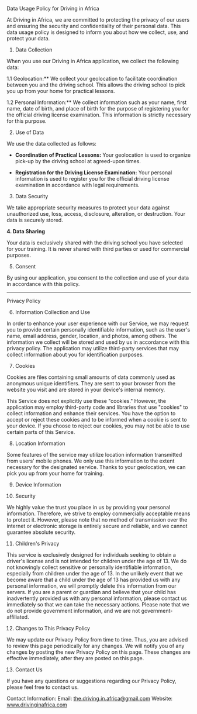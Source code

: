 
Data Usage Policy for Driving in Africa

At Driving in Africa, we are committed to protecting the privacy of our users and ensuring the security and confidentiality of their personal data. This data usage policy is designed to inform you about how we collect, use, and protect your data.

1. Data Collection

When you use our Driving in Africa application, we collect the following data:

1.1 Geolocation:** We collect your geolocation to facilitate coordination between you and the driving school. This allows the driving school to pick you up from your home for practical lessons.

1.2 Personal Information:** We collect information such as your name, first name, date of birth, and place of birth for the purpose of registering you for the official driving license examination. This information is strictly necessary for this purpose.

2. Use of Data

We use the data collected as follows:

- **Coordination of Practical Lessons:** Your geolocation is used to organize pick-up by the driving school at agreed-upon times.

- **Registration for the Driving License Examination:** Your personal information is used to register you for the official driving license examination in accordance with legal requirements.

3. Data Security

We take appropriate security measures to protect your data against unauthorized use, loss, access, disclosure, alteration, or destruction. Your data is securely stored.

**4. Data Sharing**

Your data is exclusively shared with the driving school you have selected for your training. It is never shared with third parties or used for commercial purposes.

5. Consent

By using our <Driving in Africa> application, you consent to the collection and use of your data in accordance with this policy.

---
Privacy Policy

6. Information Collection and Use

In order to enhance your user experience with our Service, we may request you to provide certain personally identifiable information, such as the user's name, email address, gender, location, and photos, among others. The information we collect will be stored and used by us in accordance with this privacy policy. The application may utilize third-party services that may collect information about you for identification purposes.

7. Cookies

Cookies are files containing small amounts of data commonly used as anonymous unique identifiers. They are sent to your browser from the website you visit and are stored in your device's internal memory.

This Service does not explicitly use these "cookies." However, the application may employ third-party code and libraries that use "cookies" to collect information and enhance their services. You have the option to accept or reject these cookies and to be informed when a cookie is sent to your device. If you choose to reject our cookies, you may not be able to use certain parts of this Service.

8. Location Information

Some features of the service may utilize location information transmitted from users' mobile phones. We only use this information to the extent necessary for the designated service. Thanks to your geolocation, we can pick you up from your home for training.

9. Device Information

10. Security

We highly value the trust you place in us by providing your personal information. Therefore, we strive to employ commercially acceptable means to protect it. However, please note that no method of transmission over the internet or electronic storage is entirely secure and reliable, and we cannot guarantee absolute security.

11. Children's Privacy

This service is exclusively designed for individuals seeking to obtain a driver's license and is not intended for children under the age of 13. We do not knowingly collect sensitive or personally identifiable information, especially from children under the age of 13. In the unlikely event that we become aware that a child under the age of 13 has provided us with any personal information, we will promptly delete this information from our servers. If you are a parent or guardian and believe that your child has inadvertently provided us with any personal information, please contact us immediately so that we can take the necessary actions. Please note that we do not provide government information, and we are not government-affiliated.

12. Changes to This Privacy Policy

We may update our Privacy Policy from time to time. Thus, you are advised to review this page periodically for any changes. We will notify you of any changes by posting the new Privacy Policy on this page. These changes are effective immediately, after they are posted on this page.

13. Contact Us

If you have any questions or suggestions regarding our Privacy Policy, please feel free to contact us.

Contact Information:
Email: the.driving.in.africa@gmail.com
Website: www.drivinginafrica.com
 
